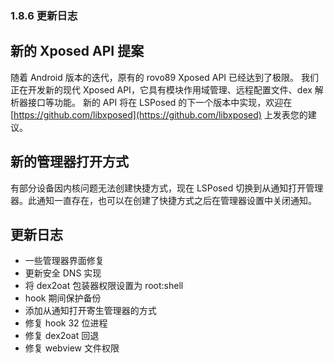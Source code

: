 
### 1.8.6 更新日志

## 新的 Xposed API 提案
随着 Android 版本的迭代，原有的 rovo89 Xposed API 已经达到了极限。 我们正在开发新的现代 Xposed API，它具有模块作用域管理、远程配置文件、dex 解析器接口等功能。
新的 API 将在 LSPosed 的下一个版本中实现，欢迎在 [https://github.com/libxposed](https://github.com/libxposed) 上发表您的建议。

## 新的管理器打开方式
有部分设备因内核问题无法创建快捷方式，现在 LSPosed 切换到从通知打开管理器。此通知一直存在，也可以在创建了快捷方式之后在管理器设置中关闭通知。

## 更新日志
- 一些管理器界面修复
- 更新安全 DNS 实现
- 将 dex2oat 包装器权限设置为 root:shell
- hook 期间保护备份
- 添加从通知打开寄生管理器的方式
- 修复 hook 32 位进程
- 修复 dex2oat 回退
- 修复 webview 文件权限
